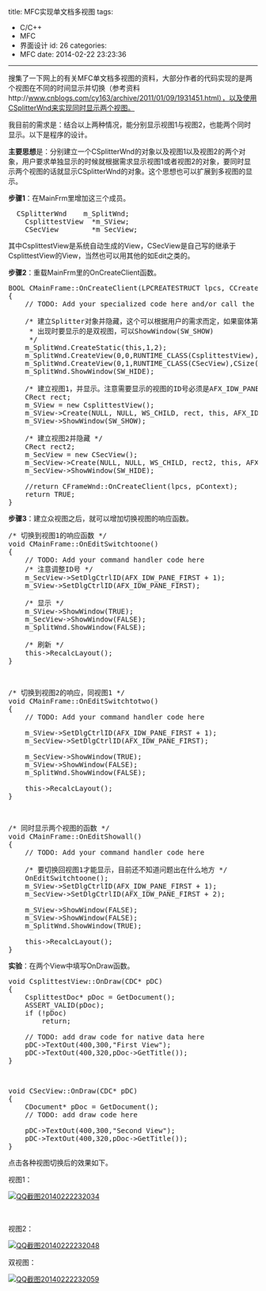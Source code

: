 title: MFC实现单文档多视图
tags:
  - C/C++
  - MFC
  - 界面设计
id: 26
categories:
  - MFC
date: 2014-02-22 23:23:36
---

搜集了一下网上的有关MFC单文档多视图的资料，大部分作者的代码实现的是两个视图在不同的时间显示并切换（参考资料http://www.cnblogs.com/cy163/archive/2011/01/09/1931451.html），以及使用CSplitterWnd来实现同时显示两个视图。

我目前的需求是：结合以上两种情况，能分别显示视图1与视图2，也能两个同时显示。以下是程序的设计。

**主要思想**是：分别建立一个CSplitterWnd的对象以及视图1以及视图2的两个对象，用户要求单独显示的时候就根据需求显示视图1或者视图2的对象，要同时显示两个视图的话就显示CSplitterWnd的对象。这个思想也可以扩展到多视图的显示。

**步骤1**：在MainFrm里增加这三个成员。
<pre class="lang:c++ decode:true">	CSplitterWnd	m_SplitWnd;
	CsplittestView	*m_SView;
	CSecView		*m_SecView;</pre>
其中CsplittestView是系统自动生成的View，CSecView是自己写的继承于CsplittestView的View，当然也可以用其他的如Edit之类的。

**步骤2**：重载MainFrm里的OnCreateClient函数。
<pre class="lang:c++ decode:true">BOOL CMainFrame::OnCreateClient(LPCREATESTRUCT lpcs, CCreateContext* pContext)
{
	// TODO: Add your specialized code here and/or call the base class

	/* 建立Splitter对象并隐藏，这个可以根据用户的需求而定，如果窗体第一次
	 * 出现时要显示的是双视图，可以ShowWindow(SW_SHOW)
	 */
	m_SplitWnd.CreateStatic(this,1,2);
	m_SplitWnd.CreateView(0,0,RUNTIME_CLASS(CsplittestView),CSize(400,30),pContext);
	m_SplitWnd.CreateView(0,1,RUNTIME_CLASS(CSecView),CSize(30,30),pContext);
	m_SplitWnd.ShowWindow(SW_HIDE);

	/* 建立视图1，并显示。注意需要显示的视图的ID号必须是AFX_IDW_PANE_FIRST */
	CRect rect;
	m_SView = new CsplittestView();
	m_SView-&gt;Create(NULL, NULL, WS_CHILD, rect, this, AFX_IDW_PANE_FIRST, pContext);
	m_SView-&gt;ShowWindow(SW_SHOW);

	/* 建立视图2并隐藏 */
	CRect rect2;
	m_SecView = new CSecView();
	m_SecView-&gt;Create(NULL, NULL, WS_CHILD, rect2, this, AFX_IDW_PANE_FIRST + 2, pContext);
	m_SecView-&gt;ShowWindow(SW_HIDE);

	//return CFrameWnd::OnCreateClient(lpcs, pContext);
	return TRUE;
}</pre>
**步骤3**：建立众视图之后，就可以增加切换视图的响应函数。
<pre class="lang:c++ decode:true">/* 切换到视图1的响应函数 */
void CMainFrame::OnEditSwitchtoone()
{
	// TODO: Add your command handler code here
	/* 注意调整ID号 */
	m_SecView-&gt;SetDlgCtrlID(AFX_IDW_PANE_FIRST + 1);
	m_SView-&gt;SetDlgCtrlID(AFX_IDW_PANE_FIRST);

	/* 显示 */
	m_SView-&gt;ShowWindow(TRUE);
	m_SecView-&gt;ShowWindow(FALSE);
	m_SplitWnd.ShowWindow(FALSE);

	/* 刷新 */
	this-&gt;RecalcLayout();
}</pre>
&nbsp;
<pre class="lang:c++ decode:true">/* 切换到视图2的响应，同视图1 */
void CMainFrame::OnEditSwitchtotwo()
{
	// TODO: Add your command handler code here

	m_SView-&gt;SetDlgCtrlID(AFX_IDW_PANE_FIRST + 1);
	m_SecView-&gt;SetDlgCtrlID(AFX_IDW_PANE_FIRST);

	m_SecView-&gt;ShowWindow(TRUE);
	m_SView-&gt;ShowWindow(FALSE);
	m_SplitWnd.ShowWindow(FALSE);

	this-&gt;RecalcLayout();
}</pre>
&nbsp;
<pre class="lang:c++ decode:true">/* 同时显示两个视图的函数 */
void CMainFrame::OnEditShowall()
{
	// TODO: Add your command handler code here

	/* 要切换回视图1才能显示，目前还不知道问题出在什么地方 */
	OnEditSwitchtoone();
	m_SView-&gt;SetDlgCtrlID(AFX_IDW_PANE_FIRST + 1);
	m_SecView-&gt;SetDlgCtrlID(AFX_IDW_PANE_FIRST + 2);

	m_SView-&gt;ShowWindow(FALSE);
	m_SView-&gt;ShowWindow(FALSE);
	m_SplitWnd.ShowWindow(TRUE);

	this-&gt;RecalcLayout();
}</pre>
**实验**：在两个View中填写OnDraw函数。
<pre class="lang:c++ decode:true">void CsplittestView::OnDraw(CDC* pDC)
{
	CsplittestDoc* pDoc = GetDocument();
	ASSERT_VALID(pDoc);
	if (!pDoc)
		return;

	// TODO: add draw code for native data here
	pDC-&gt;TextOut(400,300,"First View");
	pDC-&gt;TextOut(400,320,pDoc-&gt;GetTitle());
}</pre>
&nbsp;
<pre class="lang:c++ decode:true">void CSecView::OnDraw(CDC* pDC)
{
	CDocument* pDoc = GetDocument();
	// TODO: add draw code here

	pDC-&gt;TextOut(400,300,"Second View");
	pDC-&gt;TextOut(400,320,pDoc-&gt;GetTitle());
}</pre>
点击各种视图切换后的效果如下。

视图1：

[![QQ截图20140222232034](http://yunuschan.com/wp-content/uploads/2014/02/QQ截图201402222320341-300x183.png)](http://yunuschan.com/wp-content/uploads/2014/02/QQ截图201402222320341.png)

&nbsp;

视图2：

[![QQ截图20140222232048](http://yunuschan.com/wp-content/uploads/2014/02/QQ截图201402222320481-300x183.png)](http://yunuschan.com/wp-content/uploads/2014/02/QQ截图201402222320481.png)

双视图：

[![QQ截图20140222232059](http://yunuschan.com/wp-content/uploads/2014/02/QQ截图201402222320591-300x183.png)](http://yunuschan.com/wp-content/uploads/2014/02/QQ截图201402222320591.png)